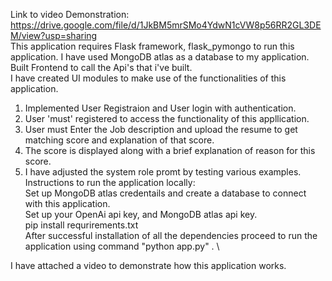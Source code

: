 Link to video Demonstration: https://drive.google.com/file/d/1JkBM5mrSMo4YdwN1cVW8p56RR2GL3DEM/view?usp=sharing \
This application requires Flask framework, flask_pymongo  to run this application.
I have used MongoDB atlas as a database to my application. \
Built Frontend to call the Api's that i've built.\
I have created UI modules to make use of the functionalities of this application.
1) Implemented User Registraion and User login with authentication. 
2) User 'must' registered to access the functionality of this appllication.
3) User must Enter the Job description and upload the resume to get matching score and explanation of that score.
4) The score is displayed along with a brief explanation of reason for this score.
5) I have adjusted the system role promt by testing various examples.
Instructions to run  the application locally: \
Set up MongoDB atlas credentails and create a database to connect with this application. \
Set up your OpenAi api key, and MongoDB atlas api key. \
pip install requrirements.txt \
After successful installation of all the dependencies proceed to run the application using command "python app.py" . \

I have attached a video to demonstrate how this application works.
